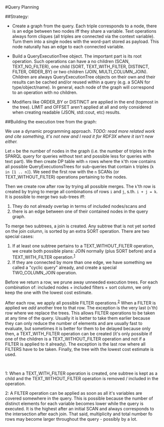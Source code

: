 #Query Planning


##Strategy:

* Create a graph from the query.
Each triple corresponds to a node, there is an edge between two nodes iff they share a variable.
Text operations always form cliques (all triples are connected via the context variable).
Turn them into a single nodes with the word-part stored as payload.
This node naturally has an edge to each connected variable.

* Build a QueryExecutionTree object.
The important part is its root operation.
Such operations can have a no children (SCAN, TEXT_NO_FILTER), one child (SORT, TEXT_WITH_FILTER, DISTINCT, FILTER, ORDER_BY) or two children (JOIN, MULTI_COLUMN_JOIN). 
Children are always QueryExecutionTree objects on their own and their results can be cached and/or reused within a query (e.g. a SCAN for type/object/name).
In general, each node of the graph will correspond to an operation with no children.

* Modifiers like ORDER_BY or DISTINCT are applied in the end (topmost in the tree). 
LIMIT and OFFSET aren't applied at all and only considered when creating readable (JSON, std::cout, etc) results.

##Building the execution tree from the graph:

We use a dynamic programming approach. _TODO: read more related work and cite something, it's not new and I read it for RDF3X where it isn't new either._

Let `n` be the number of nodes in the graph (i.e. the number of triples in the SPARQL query for queries without text and possible less for queries with text part). 
We then create DP table with `n` rows where the `k`'th row contains all possible QueryExecutionsTrees for sub-queries that contain `k` triples (`k in [1 .. n]`).
We seed the first row with the `n` SCANs (or TEXT_WITHOUT_FILTER) operations pertaining to the nodes.
 
Then we create row after row by trying all possible merges.
The `k`'th row is created by trying to merge all combinations of rows `i` and `j`, s.th. `i + j = k`.
It is possible to merge two sub-trees iff:  
1) They do not already overlap in terms of included nodes/scans and  
2) there is an edge between one of their contained nodes in the query graph.

To merge two subtrees, a join is created. 
Any subtree that is not yet sorted on the join column, is sorted by an extra SORT operation.
There are two special cases:  
1) If at least one subtree pertains to a TEXT_WITHOUT_FILTER operation, we create both possible plans: JOIN normally (plus SORT before) and a TEXT_WITH_FILTER operation.<sup>[1](#textwfilter)</sup>  
2) If they are connected by more than one edge, we have something we called a "cyclic query" already, and create a special TWO_COLUMN_JOIN operation.

Before we return a row, we prune away unneeded execution trees. 
For each combination of: included nodes + included filters + sort column, we only keep the one with the lowest cost estimate.

After each row, we apply all possible FILTER operations.<sup>[2](#filterfn)</sup> 
When a FILTER is applied we *add* another tree to that row. The exception is the very last (`n`'th) row where we replace the trees.
This allows FILTER operations to be taken at any time of the query. Usually it is better to take them earlier because they can only reduce the number of elements and are usually fast to evaluate, but sometimes it is better for them to be delayed because only then, a TEXT_WITH_FILTER operation can be created (it's only possible if one of the children is a TEXT_WITHOUT_FILTER operation and not if a FILTER is applied to it already).
The exception is the last row where all FILTERS have to be taken.
Finally, the tree with the lowest cost estimate is used.

&nbsp;

<a name="textwfilter">1</a>: When a TEXT_WITH_FILTER operation is created, one subtree is kept as a child and the TEXT_WITHOUT_FILTER operation is removed / included in the operation.

<a name="filterfn">2</a>: A FILTER operation can be applied as soon as all it's variables are covered somewhere in the query. This is possible because the number of distinct elements for each variable becomes lower while the query is executed. It is the highest after an initial SCAN and always corresponds to the intersection after each join. That said, multiplicity and total number fo rows may become larger throughout the query - possibly by a lot. 